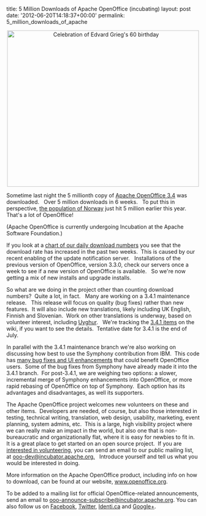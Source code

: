 title: 5 Million Downloads of Apache OpenOffice (incubating)
layout: post
date: '2012-06-20T14:18:37+00:00'
permalink: 5_million_downloads_of_apache


<div align="center"> <a href="https://www.flickr.com/photos/bergen_public_library/5832169030/" title="Celebration of Edvard Grieg's 60 birthday by Bergen Public Library, on Flickr"><img width="500" height="408" src="https://farm3.staticflickr.com/2558/5832169030_25b99770a8.jpg" alt="Celebration of Edvard Grieg's 60 birthday" /></a> </div>
  <p>Sometime last night the 5 millionth copy of <a href="http://download.openoffice.org">Apache OpenOffice 3.4</a> was downloaded.&nbsp;&nbsp; Over 5 million downloads in 6 weeks.&nbsp;&nbsp; To put this in perspective, <a href="http://www.ssb.no/folkendrkv_en/">the population of Norway</a> just hit 5 million earlier this year.&nbsp; That's a lot of OpenOffice!</p>
  <p>(Apache OpenOffice is currently undergoing Incubation at the Apache Software Foundation.)</p>
  <p> </p>
  <p>If you look at a <a href="http://people.apache.org/%7Erobweir/aoo-downloads.html">chart of our daily download numbers</a> you see that the download rate has increased in the past two weeks.&nbsp; This is caused by our recent enabling of the update notification server.&nbsp;&nbsp; Installations of the previous version of OpenOffice, version 3.3.0, check our servers once a week to see if a new version of OpenOffice is available.&nbsp;&nbsp; So we're now getting a mix of new installs and upgrade installs.</p>
  <p>So what are we doing in the project other than counting download numbers?&nbsp; Quite a lot, in fact.&nbsp;&nbsp; Many are working on a 3.4.1 maintenance release.&nbsp;&nbsp; This release will focus on quality (bug fixes) rather than new features.&nbsp; It will also include new translations, likely including UK English, Finnish and Slovenian.&nbsp; Work on other translations is underway, based on volunteer interest, including <a href="http://en.wikipedia.org/wiki/Uyghur_language">Uyghur</a>.&nbsp;&nbsp; We're tracking the <a href="https://cwiki.apache.org/confluence/display/OOOUSERS/AOO+3.4.1+Feature+Planning">3.4.1 items</a> on the wiki, if you want to see the details.&nbsp; Tentative date for 3.4.1 is the end of July.</p>
  <p>In parallel with the 3.4.1 maintenance branch we're also working on discussing how best to use the Symphony contribution from IBM.&nbsp; This code has <a href="http://wiki.services.openoffice.org/wiki/Symphony_contribution">many bug fixes and UI enhancements</a> that could benefit OpenOffice users.&nbsp; Some of the bug fixes from Symphony have already made it into the 3.4.1 branch.&nbsp; For post-3.4.1, we are weighing two options: a slower, incremental merge of Symphony enhancements into OpenOffice, or more rapid rebasing of OpenOffice on top of Symphony.&nbsp; Each option has its advantages and disadvantages, as well its supporters.&nbsp; <br /></p>
  <p>The Apache OpenOffice project welcomes new volunteers on these and other items.&nbsp; Developers are needed, of course, but also those interested in testing, technical writing, translation, web design, usability, marketing, event planning, system admins, etc.&nbsp; This is a large, high visibility project where we can really make an impact in the world, but also one that is non-bureaucratic and organizationally flat, where it is easy for newbies to fit in.&nbsp;&nbsp; It is a great place to get started on an open source project.&nbsp; If you are <a href="http://incubator.apache.org/openofficeorg/get-involved.html">interested in volunteering</a>, you can send an email to our public mailing list, at <a href="http://incubator.apache.org">ooo-dev@incubator.apache.org.</a>&nbsp;&nbsp; Introduce yourself and tell us what you would be interested in doing.</p>
  <p>More information on the Apache OpenOffice product, including info on how to download, can be found at our website, <a href="http://www.openoffice.org">www.openoffice.org</a>. <br /></p>
  <p>
To be added to a mailing list for official OpenOffice-related announcements, send an email to <a href="mailto:ooo-announce-subscribe@incubator.apache.org">ooo-announce-subscribe@incubator.apache.org</a>. You can also
follow us on <a href="http://www.facebook.com/ApacheOO">Facebook</a>, <a href="https://twitter.com/#%21/apacheoo">Twitter</a>, <a href="http://identi.ca/apacheoo">Identi.ca</a> and <a href="https://plus.google.com/u/0/114598373874764163668/">Google+</a>.
</p>
